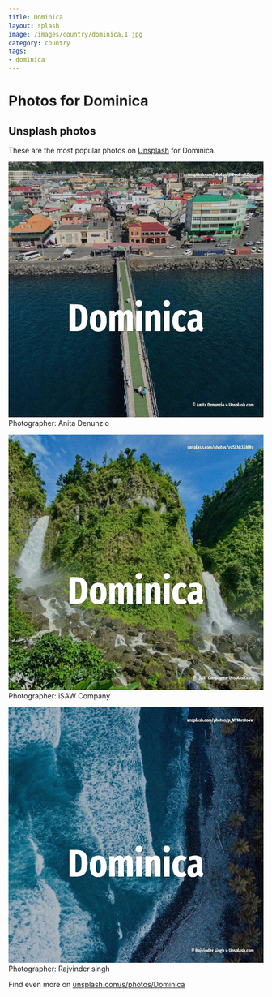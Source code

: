 ```yaml
---
title: Dominica
layout: splash
image: /images/country/dominica.1.jpg
category: country
tags:
- dominica
---
```

# Photos for Dominica
 
## Unsplash photos
These are the most popular photos on [Unsplash](https://unsplash.com) for Dominica.
 
![Dominica](/images/country/dominica.1.jpg)
Photographer:  Anita Denunzio
 
![Dominica](/images/country/dominica.2.jpg)
Photographer:  iSAW Company
 
![Dominica](/images/country/dominica.3.jpg)
Photographer:  Rajvinder singh
 
Find even more on [unsplash.com/s/photos/Dominica](https://unsplash.com/s/photos/Dominica)
 
